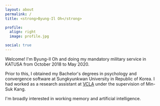 ```yaml
---
layout: about
permalink: /
title: <strong>Byung-Il Oh</strong>

profile:
  align: right
  image: profile.jpg

social: true
---
```


Welcome! I'm Byung-Il Oh and doing my mandatory military service in KATUSA from October 2018 to May 2020.

Prior to this, I obtained my Bachelor's degrees in psychology and convergence software at Sungkyunkwan University in Republic of Korea. I had worked as a research assistant at <a href="https://sites.google.com/view/vcnlskku/vcnl-lab">VCLA</a> under the supervision of Min-Suk Kang.

I'm broadly interested in working memory and artificial intelligence.
